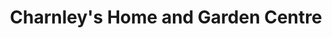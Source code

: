 ---
title: "Charnley's Home and Garden Centre"
url: /dalton-in-furness/charnleys-home-and-garden-centre/
shop: Garten-Center
---